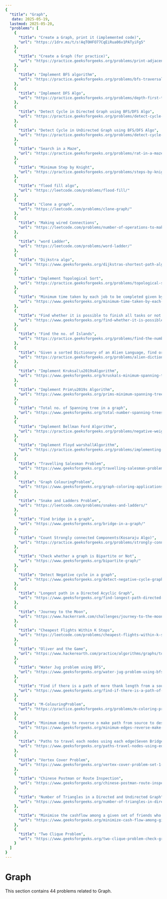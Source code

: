 ```yaml
---
{
  "title": "Graph",
   date: 2025-05-19,
  lastmod: 2025-05-20,
  "problems": [
    {
      "title": "Create a Graph, print it (implemented code)",
      "url": "https://1drv.ms/t/s!AqTOHFO77CqEiRua06v1PATyiFg5"
    },
    {
      "title": "Create a Graph (for practice)",
      "url": "https://practice.geeksforgeeks.org/problems/print-adjacency-list-1587115620/1"
    },
    {
      "title": "Implement BFS algorithm",
      "url": "https://practice.geeksforgeeks.org/problems/bfs-traversal-of-graph/1"
    },
    {
      "title": "Implement DFS Algo",
      "url": "https://practice.geeksforgeeks.org/problems/depth-first-traversal-for-a-graph/1"
    },
    {
      "title": "Detect Cycle in Directed Graph using BFS/DFS Algo",
      "url": "https://practice.geeksforgeeks.org/problems/detect-cycle-in-a-directed-graph/1"
    },
    {
      "title": "Detect Cycle in UnDirected Graph using BFS/DFS Algo",
      "url": "https://practice.geeksforgeeks.org/problems/detect-cycle-in-an-undirected-graph/1"
    },
    {
      "title": "Search in a Maze",
      "url": "https://practice.geeksforgeeks.org/problems/rat-in-a-maze-problem/1"
    },
    {
      "title": "Minimum Step by Knight",
      "url": "https://practice.geeksforgeeks.org/problems/steps-by-knight/0"
    },
    {
      "title": "flood fill algo",
      "url": "https://leetcode.com/problems/flood-fill/"
    },
    {
      "title": "Clone a graph",
      "url": "https://leetcode.com/problems/clone-graph/"
    },
    {
      "title": "Making wired Connections",
      "url": "https://leetcode.com/problems/number-of-operations-to-make-network-connected/"
    },
    {
      "title": "word Ladder",
      "url": "https://leetcode.com/problems/word-ladder/"
    },
    {
      "title": "Dijkstra algo",
      "url": "https://www.geeksforgeeks.org/dijkstras-shortest-path-algorithm-greedy-algo-7/"
    },
    {
      "title": "Implement Topological Sort",
      "url": "https://practice.geeksforgeeks.org/problems/topological-sort/1"
    },
    {
      "title": "Minimum time taken by each job to be completed given by a Directed Acyclic Graph",
      "url": "https://www.geeksforgeeks.org/minimum-time-taken-by-each-job-to-be-completed-given-by-a-directed-acyclic-graph/"
    },
    {
      "title": "Find whether it is possible to finish all tasks or not from given dependencies",
      "url": "https://www.geeksforgeeks.org/find-whether-it-is-possible-to-finish-all-tasks-or-not-from-given-dependencies/"
    },
    {
      "title": "Find the no. of Islands",
      "url": "https://practice.geeksforgeeks.org/problems/find-the-number-of-islands/1"
    },
    {
      "title": "Given a sorted Dictionary of an Alien Language, find order of characters",
      "url": "https://practice.geeksforgeeks.org/problems/alien-dictionary/1"
    },
    {
      "title": "Implement Kruksal\u2019sAlgorithm",
      "url": "https://www.geeksforgeeks.org/kruskals-minimum-spanning-tree-algorithm-greedy-algo-2/"
    },
    {
      "title": "Implement Prim\u2019s Algorithm",
      "url": "https://www.geeksforgeeks.org/prims-minimum-spanning-tree-mst-greedy-algo-5/"
    },
    {
      "title": "Total no. of Spanning tree in a graph",
      "url": "https://www.geeksforgeeks.org/total-number-spanning-trees-graph/"
    },
    {
      "title": "Implement Bellman Ford Algorithm",
      "url": "https://practice.geeksforgeeks.org/problems/negative-weight-cycle/0"
    },
    {
      "title": "Implement Floyd warshallAlgorithm",
      "url": "https://practice.geeksforgeeks.org/problems/implementing-floyd-warshall/0"
    },
    {
      "title": "Travelling Salesman Problem",
      "url": "https://www.geeksforgeeks.org/travelling-salesman-problem-set-1/"
    },
    {
      "title": "Graph ColouringProblem",
      "url": "https://www.geeksforgeeks.org/graph-coloring-applications/"
    },
    {
      "title": "Snake and Ladders Problem",
      "url": "https://leetcode.com/problems/snakes-and-ladders/"
    },
    {
      "title": "Find bridge in a graph",
      "url": "https://www.geeksforgeeks.org/bridge-in-a-graph/"
    },
    {
      "title": "Count Strongly connected Components(Kosaraju Algo)",
      "url": "https://practice.geeksforgeeks.org/problems/strongly-connected-components-kosarajus-algo/1"
    },
    {
      "title": "Check whether a graph is Bipartite or Not",
      "url": "https://www.geeksforgeeks.org/bipartite-graph/"
    },
    {
      "title": "Detect Negative cycle in a graph",
      "url": "https://www.geeksforgeeks.org/detect-negative-cycle-graph-bellman-ford/"
    },
    {
      "title": "Longest path in a Directed Acyclic Graph",
      "url": "https://www.geeksforgeeks.org/find-longest-path-directed-acyclic-graph/"
    },
    {
      "title": "Journey to the Moon",
      "url": "https://www.hackerrank.com/challenges/journey-to-the-moon/problem"
    },
    {
      "title": "Cheapest Flights Within K Stops",
      "url": "https://leetcode.com/problems/cheapest-flights-within-k-stops/description/"
    },
    {
      "title": "Oliver and the Game",
      "url": "https://www.hackerearth.com/practice/algorithms/graphs/topological-sort/practice-problems/algorithm/oliver-and-the-game-3/"
    },
    {
      "title": "Water Jug problem using BFS",
      "url": "https://www.geeksforgeeks.org/water-jug-problem-using-bfs/"
    },
    {
      "title": "Find if there is a path of more thank length from a source",
      "url": "https://www.geeksforgeeks.org/find-if-there-is-a-path-of-more-than-k-length-from-a-source/"
    },
    {
      "title": "M-ColouringProblem",
      "url": "https://practice.geeksforgeeks.org/problems/m-coloring-problem/0"
    },
    {
      "title": "Minimum edges to reverse o make path from source to destination",
      "url": "https://www.geeksforgeeks.org/minimum-edges-reverse-make-path-source-destination/"
    },
    {
      "title": "Paths to travel each nodes using each edge(Seven Bridges)",
      "url": "https://www.geeksforgeeks.org/paths-travel-nodes-using-edgeseven-bridges-konigsberg/"
    },
    {
      "title": "Vertex Cover Problem",
      "url": "https://www.geeksforgeeks.org/vertex-cover-problem-set-1-introduction-approximate-algorithm-2/"
    },
    {
      "title": "Chinese Postman or Route Inspection",
      "url": "https://www.geeksforgeeks.org/chinese-postman-route-inspection-set-1-introduction/"
    },
    {
      "title": "Number of Triangles in a Directed and Undirected Graph",
      "url": "https://www.geeksforgeeks.org/number-of-triangles-in-directed-and-undirected-graphs/"
    },
    {
      "title": "Minimise the cashflow among a given set of friends who have borrowed money from each other",
      "url": "https://www.geeksforgeeks.org/minimize-cash-flow-among-given-set-friends-borrowed-money/"
    },
    {
      "title": "Two Clique Problem",
      "url": "https://www.geeksforgeeks.org/two-clique-problem-check-graph-can-divided-two-cliques/"
    }
  ]
}
---
```

# Graph

This section contains 44 problems related to Graph.
